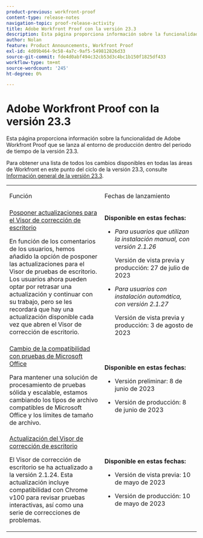 ```yaml
---
product-previous: workfront-proof
content-type: release-notes
navigation-topic: proof-release-activity
title: Adobe Workfront Proof con la versión 23.3
description: Esta página proporciona información sobre la funcionalidad de Adobe Workfront Proof en la nueva experiencia de Adobe Workfront que se lanzará al entorno de producción con la versión 23.3.
author: Nolan
feature: Product Announcements, Workfront Proof
exl-id: 4d09b464-9c58-4a7c-9af5-549812826d33
source-git-commit: fde4d0abf494c32cb53d3c4bc1b150f1825df433
workflow-type: tm+mt
source-wordcount: '245'
ht-degree: 0%

---
```


# Adobe Workfront Proof con la versión 23.3

Esta página proporciona información sobre la funcionalidad de Adobe Workfront Proof que se lanza al entorno de producción dentro del periodo de tiempo de la versión 23.3.

Para obtener una lista de todos los cambios disponibles en todas las áreas de Workfront en este punto del ciclo de la versión 23.3, consulte [Información general de la versión 23.3](/help/quicksilver/product-announcements/product-releases/23.3-release-activity/23-3-release-overview.md).

<table>
            <col style="width: 50%;" />
            <col style="width: 50%;" />
            <tbody>
                <tr>
                    <td>
                        <p><span class="bold">Función</span>
                        </p>
                    </td>
                    <td>
                        <p><span class="bold">Fechas de lanzamiento</span>
                        </p>
                    </td>
                </tr>
                <tr>
                    <td>
                        <a href="/help/quicksilver/product-announcements/product-releases/workfront-proof-release-activity/proof-23-3-release/proof-23-3-jul-17.md" class="MCXref xref" xrefformat="{para}">Posponer actualizaciones para el Visor de corrección de escritorio</a> </p>
                        <p>En función de los comentarios de los usuarios, hemos añadido la opción de posponer las actualizaciones para el Visor de pruebas de escritorio. Los usuarios ahora pueden optar por retrasar una actualización y continuar con su trabajo, pero se les recordará que hay una actualización disponible cada vez que abren el Visor de corrección de escritorio.</p>
                    </td>
                    <td><p><b>Disponible en estas fechas:</b></p>
                        <ul>
                            <li>
                                <p><i>Para usuarios que utilizan la instalación manual, con versión 2.1.26</i></p>
                                <p>Versión de vista previa y producción: 27 de julio de 2023</p>
                            </li>
                            <li>
                                <p><i>Para usuarios con instalación automática, con versión 2.1.27</i></p>
                                <p>Versión de vista previa y producción: 3 de agosto de 2023</p>
                            </li>
                        </ul>
                    </td>
                </tr>                
                <tr>
                    <td>
                        <a href="/help/quicksilver/product-announcements/product-releases/workfront-proof-release-activity/proof-23-3-release/proof-23-3-jun-5.md" class="MCXref xref" xrefformat="{para}">Cambio de la compatibilidad con pruebas de Microsoft Office</a></p>
                        <p>Para mantener una solución de procesamiento de pruebas sólida y escalable, estamos cambiando los tipos de archivo compatibles de Microsoft Office y los límites de tamaño de archivo.</p>
                    </td>
                    <td><p><b>Disponible en estas fechas:</b></p>
                        <ul>
                            <li>
                                <p>Versión preliminar: 8 de junio de 2023<br /></p>
                            </li>
                            <li>
                                <p><span class="preview">Versión de producción: 8 de junio de 2023</span></p>
                            </li>
                        </ul>
                    </td>
                </tr>                
                <tr>
                    <td>
                        <a href="/help/quicksilver/product-announcements/product-releases/workfront-proof-release-activity/proof-23-3-release/proof-23-3-may-8.md">Actualización del Visor de corrección de escritorio</a></p>
                        <p>El Visor de corrección de escritorio se ha actualizado a la versión 2.1.24. Esta actualización incluye compatibilidad con Chrome v100 para revisar pruebas interactivas, así como una serie de correcciones de problemas.</p>
                    </td>
                    <td><p><b>Disponible en estas fechas:</b></p>
                     <p>
                        </p>
                        <ul>
                            <li>
                                <p>Versión de vista previa: 10 de mayo de 2023<br /></p>
                            </li>
                            <li>
                                <p><span class="preview">Versión de producción: 10 de mayo de 2023</span></p>
                            </li>
                        </ul>
                    </td>
                </tr>
            </tbody>
        </table>
